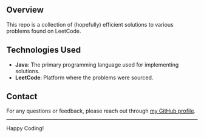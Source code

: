 ## Overview

This repo is a collection of (hopefully) efficient solutions to various problems found on LeetCode.

## Technologies Used

- **Java**: The primary programming language used for implementing solutions.
- **LeetCode**: Platform where the problems were sourced.

## Contact

For any questions or feedback, please reach out through [my GitHub profile](https://github.com/yourusername).

---

Happy Coding!
